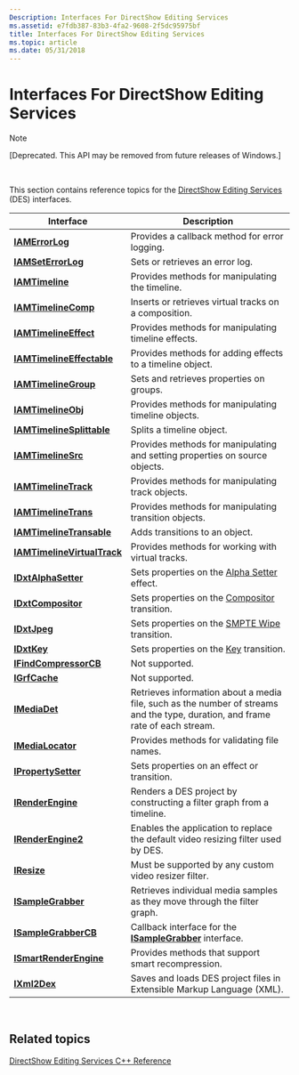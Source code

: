 ```yaml
---
Description: Interfaces For DirectShow Editing Services
ms.assetid: e7fdb387-83b3-4fa2-9608-2f5dc95975bf
title: Interfaces For DirectShow Editing Services
ms.topic: article
ms.date: 05/31/2018
---
```


# Interfaces For DirectShow Editing Services

> [!Note]  
> \[Deprecated. This API may be removed from future releases of Windows.\]

 

This section contains reference topics for the [DirectShow Editing Services](directshow-editing-services.md) (DES) interfaces.



| Interface                                                  | Description                                                                                                                    |
|------------------------------------------------------------|--------------------------------------------------------------------------------------------------------------------------------|
| [**IAMErrorLog**](iamerrorlog.md)                         | Provides a callback method for error logging.                                                                                  |
| [**IAMSetErrorLog**](iamseterrorlog.md)                   | Sets or retrieves an error log.                                                                                                |
| [**IAMTimeline**](iamtimeline.md)                         | Provides methods for manipulating the timeline.                                                                                |
| [**IAMTimelineComp**](iamtimelinecomp.md)                 | Inserts or retrieves virtual tracks on a composition.                                                                          |
| [**IAMTimelineEffect**](iamtimelineeffect.md)             | Provides methods for manipulating timeline effects.                                                                            |
| [**IAMTimelineEffectable**](iamtimelineeffectable.md)     | Provides methods for adding effects to a timeline object.                                                                      |
| [**IAMTimelineGroup**](iamtimelinegroup.md)               | Sets and retrieves properties on groups.                                                                                       |
| [**IAMTimelineObj**](iamtimelineobj.md)                   | Provides methods for manipulating timeline objects.                                                                            |
| [**IAMTimelineSplittable**](iamtimelinesplittable.md)     | Splits a timeline object.                                                                                                      |
| [**IAMTimelineSrc**](iamtimelinesrc.md)                   | Provides methods for manipulating and setting properties on source objects.                                                    |
| [**IAMTimelineTrack**](iamtimelinetrack.md)               | Provides methods for manipulating track objects.                                                                               |
| [**IAMTimelineTrans**](iamtimelinetrans.md)               | Provides methods for manipulating transition objects.                                                                          |
| [**IAMTimelineTransable**](iamtimelinetransable.md)       | Adds transitions to an object.                                                                                                 |
| [**IAMTimelineVirtualTrack**](iamtimelinevirtualtrack.md) | Provides methods for working with virtual tracks.                                                                              |
| [**IDxtAlphaSetter**](idxtalphasetter.md)                 | Sets properties on the [Alpha Setter](alpha-setter-effect.md) effect.                                                         |
| [**IDxtCompositor**](idxtcompositor.md)                   | Sets properties on the [Compositor](compositor-transition.md) transition.                                                     |
| [**IDxtJpeg**](idxtjpeg.md)                               | Sets properties on the [SMPTE Wipe](smpte-wipe-transition.md) transition.                                                     |
| [**IDxtKey**](idxtkey.md)                                 | Sets properties on the [Key](key-transition.md) transition.                                                                   |
| [**IFindCompressorCB**](ifindcompressorcb.md)             | Not supported.                                                                                                                 |
| [**IGrfCache**](igrfcache.md)                             | Not supported.                                                                                                                 |
| [**IMediaDet**](imediadet.md)                             | Retrieves information about a media file, such as the number of streams and the type, duration, and frame rate of each stream. |
| [**IMediaLocator**](imedialocator.md)                     | Provides methods for validating file names.                                                                                    |
| [**IPropertySetter**](ipropertysetter.md)                 | Sets properties on an effect or transition.                                                                                    |
| [**IRenderEngine**](irenderengine.md)                     | Renders a DES project by constructing a filter graph from a timeline.                                                          |
| [**IRenderEngine2**](irenderengine2.md)                   | Enables the application to replace the default video resizing filter used by DES.                                              |
| [**IResize**](iresize.md)                                 | Must be supported by any custom video resizer filter.                                                                          |
| [**ISampleGrabber**](isamplegrabber.md)                   | Retrieves individual media samples as they move through the filter graph.                                                      |
| [**ISampleGrabberCB**](isamplegrabbercb.md)               | Callback interface for the [**ISampleGrabber**](isamplegrabber.md) interface.                                                 |
| [**ISmartRenderEngine**](ismartrenderengine.md)           | Provides methods that support smart recompression.                                                                             |
| [**IXml2Dex**](ixml2dex.md)                               | Saves and loads DES project files in Extensible Markup Language (XML).                                                         |



 

## Related topics

<dl> <dt>

[DirectShow Editing Services C++ Reference](directshow-editing-services-c---reference.md)
</dt> </dl>

 

 



